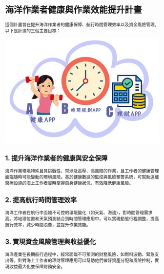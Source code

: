 # 海洋作業者健康與作業效能提升計畫

這個計畫旨在提升海洋作業者的健康保障、航行時間管理效率以及資金風險管理。以下是計畫的三個主要目標：

![系統情境](./系統情境.jpg)

## 1. 提升海洋作業者的健康與安全保障
海洋作業環境特殊且具挑戰性，常涉及高壓、高風險的作業，且工作者的健康管理面臨隨時可能變動的環境風險。基於健康數據的監控與風險預警系統，可幫助遠離醫療設施的海上工作者實時掌握自身健康狀況，有效降低健康風險。

## 2. 提高航行時間管理效率
海洋工作者在航行中面臨不可控的環境變化（如天氣、海流），對時間管理需求高。將地理位置和天氣預測結合到時間管理應用中，可以實現動態行程調整，提高航行效率，減少時間浪費，並提升作業效能。

## 3. 實現資金風險管理與收益優化
海洋產業在長期航行過程中，經常面臨不可預測的財務風險，如燃料波動、緊急支出等。針對海上工作者的理財管理應用可以幫助他們做好資產分配和風險控制，實現收益最大化並保障財務安全。

